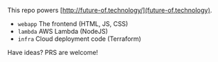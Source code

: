 This repo powers [http://future-of.technology/](future-of.technology).

* `webapp` The frontend (HTML, JS, CSS)
* `lambda` AWS Lambda (NodeJS)
* `infra` Cloud deployment code (Terraform)

Have ideas? PRS are welcome!